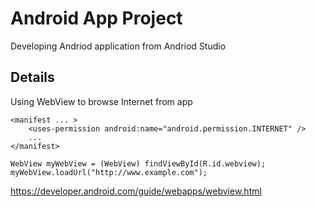 # Android App Project
Developing Andriod application from Andriod Studio

## Details
Using WebView to browse Internet from app
```
<manifest ... >
    <uses-permission android:name="android.permission.INTERNET" />
    ...
</manifest>
```
```
WebView myWebView = (WebView) findViewById(R.id.webview);
myWebView.loadUrl("http://www.example.com");
```
https://developer.android.com/guide/webapps/webview.html
